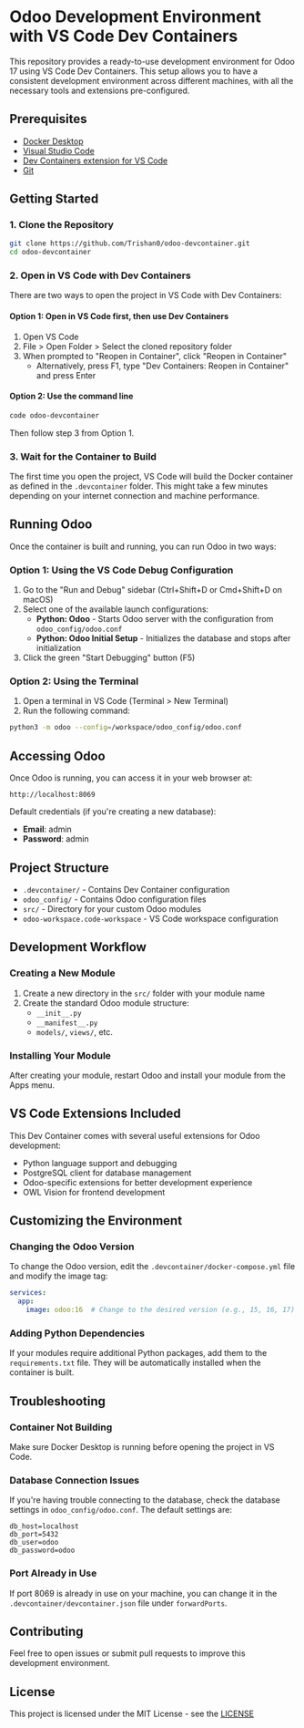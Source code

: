 # Odoo Development Environment with VS Code Dev Containers

This repository provides a ready-to-use development environment for Odoo 17 using VS Code Dev Containers. This setup allows you to have a consistent development environment across different machines, with all the necessary tools and extensions pre-configured.

## Prerequisites

- [Docker Desktop](https://www.docker.com/products/docker-desktop/)
- [Visual Studio Code](https://code.visualstudio.com/)
- [Dev Containers extension for VS Code](https://marketplace.visualstudio.com/items?itemName=ms-vscode-remote.remote-containers)
- [Git](https://git-scm.com/)

## Getting Started

### 1. Clone the Repository

```bash
git clone https://github.com/Trishan0/odoo-devcontainer.git
cd odoo-devcontainer
```

### 2. Open in VS Code with Dev Containers

There are two ways to open the project in VS Code with Dev Containers:

#### Option 1: Open in VS Code first, then use Dev Containers

1. Open VS Code
2. File > Open Folder > Select the cloned repository folder
3. When prompted to "Reopen in Container", click "Reopen in Container"
   - Alternatively, press F1, type "Dev Containers: Reopen in Container" and press Enter

#### Option 2: Use the command line

```bash
code odoo-devcontainer
```

Then follow step 3 from Option 1.

### 3. Wait for the Container to Build

The first time you open the project, VS Code will build the Docker container as defined in the `.devcontainer` folder. This might take a few minutes depending on your internet connection and machine performance.

## Running Odoo

Once the container is built and running, you can run Odoo in two ways:

### Option 1: Using the VS Code Debug Configuration

1. Go to the "Run and Debug" sidebar (Ctrl+Shift+D or Cmd+Shift+D on macOS)
2. Select one of the available launch configurations:
   - **Python: Odoo** - Starts Odoo server with the configuration from `odoo_config/odoo.conf`
   - **Python: Odoo Initial Setup** - Initializes the database and stops after initialization
3. Click the green "Start Debugging" button (F5)

### Option 2: Using the Terminal

1. Open a terminal in VS Code (Terminal > New Terminal)
2. Run the following command:

```bash
python3 -m odoo --config=/workspace/odoo_config/odoo.conf
```

## Accessing Odoo

Once Odoo is running, you can access it in your web browser at:

```
http://localhost:8069
```

Default credentials (if you're creating a new database):
- **Email**: admin
- **Password**: admin

## Project Structure

- `.devcontainer/` - Contains Dev Container configuration
- `odoo_config/` - Contains Odoo configuration files
- `src/` - Directory for your custom Odoo modules
- `odoo-workspace.code-workspace` - VS Code workspace configuration

## Development Workflow

### Creating a New Module

1. Create a new directory in the `src/` folder with your module name
2. Create the standard Odoo module structure:
   - `__init__.py`
   - `__manifest__.py`
   - `models/`, `views/`, etc.

### Installing Your Module

After creating your module, restart Odoo and install your module from the Apps menu.

## VS Code Extensions Included

This Dev Container comes with several useful extensions for Odoo development:

- Python language support and debugging
- PostgreSQL client for database management
- Odoo-specific extensions for better development experience
- OWL Vision for frontend development

## Customizing the Environment

### Changing the Odoo Version

To change the Odoo version, edit the `.devcontainer/docker-compose.yml` file and modify the image tag:

```yaml
services:
  app:
    image: odoo:16  # Change to the desired version (e.g., 15, 16, 17)
```

### Adding Python Dependencies

If your modules require additional Python packages, add them to the `requirements.txt` file. They will be automatically installed when the container is built.

## Troubleshooting

### Container Not Building

Make sure Docker Desktop is running before opening the project in VS Code.

### Database Connection Issues

If you're having trouble connecting to the database, check the database settings in `odoo_config/odoo.conf`. The default settings are:

```
db_host=localhost
db_port=5432
db_user=odoo
db_password=odoo
```

### Port Already in Use

If port 8069 is already in use on your machine, you can change it in the `.devcontainer/devcontainer.json` file under `forwardPorts`.

## Contributing

Feel free to open issues or submit pull requests to improve this development environment.

## License

This project is licensed under the MIT License - see the [LICENSE](https://github.com/Trishan0/odoo-devcontainer/blob/master/LICENSE)

